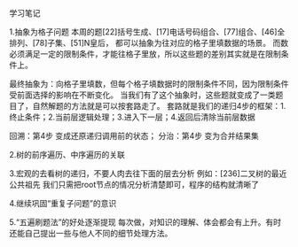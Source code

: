 学习笔记

1.抽象为格子问题
本周的题[22]括号生成、[17]电话号码组合、[77]组合、[46]全排列、[78]子集、[51]N皇后，
都可以抽象为往对应的格子里填数据的场景。
而数必须满足一定的限制条件，才能往格子里放，所以这些题的差别其实就是在限制条件上。

最终抽象为：向格子里填数，但每个格子填数据时的限制条件不同，因为限制条件受前面选择的影响在不断变化。
当我们有了这个抽象时，这些题就变成了一类题目了，自然解题的方法就是可以按套路走了。
套路就是我们的递归4步的框架：1.终止条件；2.当前层逻辑处理；3.进入下一层；4.返回后清除当前层数据

回溯：第4步 变成还原递归调用前的状态；
分治：第4步 变为合并结果集


2.树的前序遍历、中序遍历的关联

3.宏观的去看树的递归，不要人肉去往下面的层去分析
例如：[236]二叉树的最近公共祖先
我们只需把root节点的情况分析清楚即可，程序的结构就清晰了

4.继续巩固“重复子问题”的意识


5.“五遍刷题法”的好处逐渐提现
每次做，对知识的理解、体会都会有上升。有时还能自己提出一些与他人不同的细节处理方法。